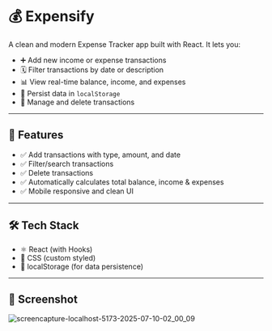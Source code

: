 # 💰 Expensify

A clean and modern Expense Tracker app built with React. It lets you:

- ➕ Add new income or expense transactions
- 🗓️ Filter transactions by date or description
- 📊 View real-time balance, income, and expenses
- 💾 Persist data in `localStorage`
- 🧹 Manage and delete transactions

---

## 🚀 Features

- ✅ Add transactions with type, amount, and date
- ✅ Filter/search transactions
- ✅ Delete transactions
- ✅ Automatically calculates total balance, income & expenses
- ✅ Mobile responsive and clean UI

---

## 🛠️ Tech Stack

- ⚛️ React (with Hooks)
- 🎨 CSS (custom styled)
- 💾 localStorage (for data persistence)

---

## 📸 Screenshot

![screencapture-localhost-5173-2025-07-10-02_00_09](https://github.com/user-attachments/assets/0423c8dc-02da-49a8-8d16-48c6cb19c6a3)

